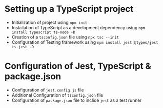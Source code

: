 # Setting up a TypeScript project

- Initialization of project using `npm init`
- Installation of TypeScript as a development dependency using `npm install typescript ts-node -D`
- Creation of a `tsconfig.json` file using `npx tsc --init`
- Configuration of Testing framework using `npm install jest @types/jest ts-jest -D`

# Configuration of Jest, TypeScript & package.json

- Configuration of `jest.config.js` file
- Additional Configuration of `tsconfig.json` file
- Configuration of `package.json` file to inclide `jest` as a test runner
